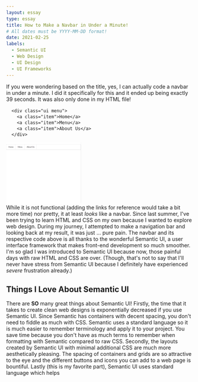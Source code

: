 ```yaml
---
layout: essay
type: essay
title: How to Make a Navbar in Under a Minute!
# All dates must be YYYY-MM-DD format!
date: 2021-02-25
labels:
  - Semantic UI
  - Web Design
  - UI Design
  - UI Frameworks
---
```


If you were wondering based on the title, yes, I can actually code a navbar in under a minute. I did it specifically for this and it ended up being exactly 39 seconds. It was also only done in my HTML file!
```
  <div class="ui menu">
    <a class="item">Home</a>
    <a class="item">Menu</a>
    <a class="item">About Us</a>
  </div>
```
<img align="center" width="40%" height="40%" src="../images/easyNavBar.PNG"> <br>
While it is not functional (adding the links for reference would take a bit more time) nor pretty, it at least *looks* like a navbar. Since last summer, I've been trying to learn HTML and CSS on my own because I wanted to explore web design. During my journey, I attempted to make a navigation bar and looking back at my result, it was just ... pure pain. The navbar and its respective code above is all thanks to the wonderful Semantic UI, a user interface framework that makes front-end development so much smoother. I'm so glad I was introduced to Semantic UI because now, those painful days with raw HTML and CSS are over. (Though, that's not to say that I'll never have stress from Semantic UI because I definitely have experienced *severe* frustration already.) 

## Things I Love About Semantic UI
There are **SO** many great things about Semantic UI! Firstly, the time that it takes to create clean web designs is exponentially decreased if you use Semantic UI. Since Semantic has containers with decent spacing, you don't need to fiddle as much with CSS. Semantic uses a standard language so it is much easier to remember terminology and apply it to your project. You save time because you don't have as much terms to remember when formatting with Semantic compared to raw CSS. Secondly, the layouts created by Semantic UI with minimal additional CSS are much more aesthetically pleasing. The spacing of containers and grids are so attractive to the eye and the different buttons and icons you can add to a web page is bountiful. Lastly (this is my favorite part), Semantic UI uses standard language which helps  
